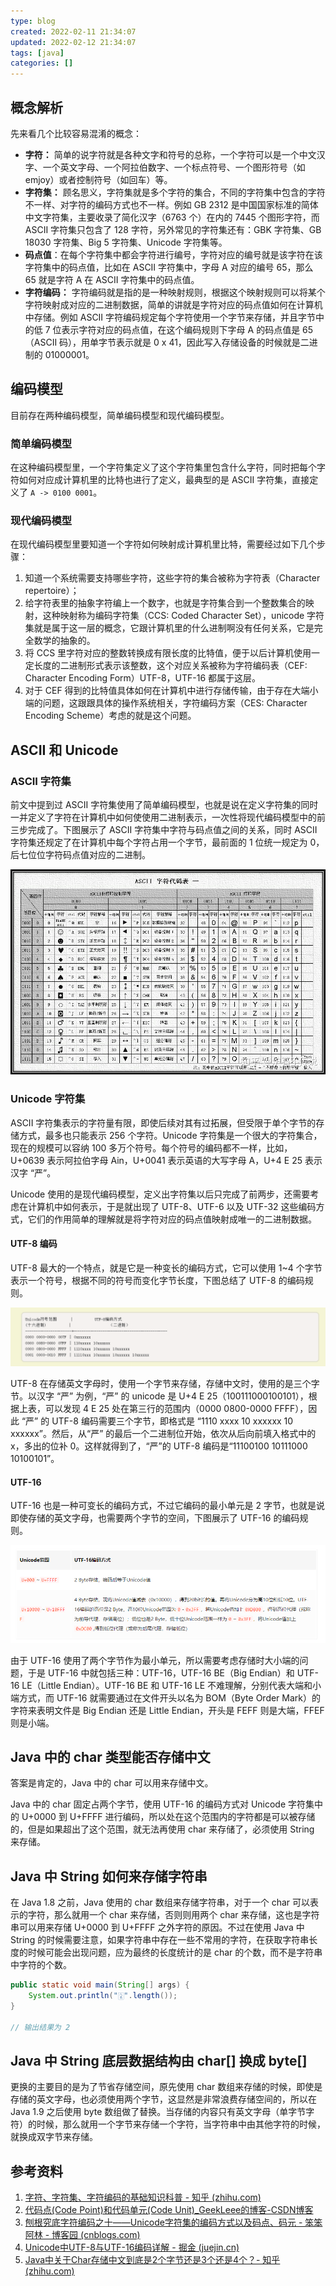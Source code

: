```yaml
---
type: blog
created: 2022-02-11 21:34:07
updated: 2022-02-12 21:34:07
tags: [java]
categories: []
---
```


## 概念解析

先来看几个比较容易混淆的概念：

* **字符：** 简单的说字符就是各种文字和符号的总称，一个字符可以是一个中文汉字、一个英文字母、一个阿拉伯数字、一个标点符号、一个图形符号（如 emjoy）或者控制符号（如回车）等。
* **字符集：** 顾名思义，字符集就是多个字符的集合，不同的字符集中包含的字符不一样、对字符的编码方式也不一样。例如 GB 2312 是中国国家标准的简体中文字符集，主要收录了简化汉字（6763 个）在内的 7445 个图形字符，而 ASCII 字符集只包含了 128 字符，另外常见的字符集还有：GBK 字符集、GB 18030 字符集、Big 5 字符集、Unicode 字符集等。
* **码点值**：在每个字符集中都会字符进行编号，字符对应的编号就是该字符在该字符集中的码点值，比如在 ASCII 字符集中，字母 A 对应的编号 65，那么 65 就是字符 A 在 ASCII 字符集中的码点值。
* **字符编码：** 字符编码就是指的是一种映射规则，根据这个映射规则可以将某个字符映射成对应的二进制数据，简单的讲就是字符对应的码点值如何在计算机中存储。例如 ASCII 字符编码规定每个字符使用一个字节来存储，并且字节中的低 7 位表示字符对应的码点值，在这个编码规则下字母 A 的码点值是 65（ASCII 码），用单字节表示就是 0 x 41，因此写入存储设备的时候就是二进制的 01000001。

## 编码模型

目前存在两种编码模型，简单编码模型和现代编码模型。

### 简单编码模型

在这种编码模型里，一个字符集定义了这个字符集里包含什么字符，同时把每个字符如何对应成计算机里的比特也进行了定义，最典型的是 ASCII 字符集，直接定义了 `A -> 0100 0001`。

### 现代编码模型

在现代编码模型里要知道一个字符如何映射成计算机里比特，需要经过如下几个步骤：

1. 知道一个系统需要支持哪些字符，这些字符的集合被称为字符表（Character repertoire）；
2. 给字符表里的抽象字符编上一个数字，也就是字符集合到一个整数集合的映射，这种映射称为编码字符集（CCS: Coded Character Set），unicode 字符集就是属于这一层的概念，它跟计算机里的什么进制啊没有任何关系，它是完全数学的抽象的。
3. 将 CCS 里字符对应的整数转换成有限长度的比特值，便于以后计算机使用一定长度的二进制形式表示该整数，这个对应关系被称为字符编码表（CEF: Character Encoding Form）UTF-8，UTF-16 都属于这层。
4. 对于 CEF 得到的比特值具体如何在计算机中进行存储传输，由于存在大端小端的问题，这跟跟具体的操作系统相关，字符编码方案（CES: Character Encoding Scheme）考虑的就是这个问题。

## ASCII 和 Unicode

### ASCII 字符集

前文中提到过 ASCII 字符集使用了简单编码模型，也就是说在定义字符集的同时一并定义了字符在计算机中如何使使用二进制表示，一次性将现代编码模型中的前三步完成了。下图展示了 ASCII 字符集中字符与码点值之间的关系，同时 ASCII 字符集还规定了在计算机中每个字符占用一个字节，最前面的 1 位统一规定为 0，后七位位字符码点值对应的二进制。

![](附件/image/Java%20中的%20char%20类型能否存储中文_image_1.png)

### Unicode 字符集

ASCII 字符集表示的字符量有限，即使后续对其有过拓展，但受限于单个字节的存储方式，最多也只能表示 256 个字符。Unicode 字符集是一个很大的字符集合，现在的规模可以容纳 100 多万个符号。每个符号的编码都不一样，比如，U+0639 表示阿拉伯字母 Ain，U+0041 表示英语的大写字母 A，U+4 E 25 表示汉字 “严”。

Unicode 使用的是现代编码模型，定义出字符集以后只完成了前两步，还需要考虑在计算机中如何表示，于是就出现了 UTF-8、UTF-6 以及 UTF-32 这些编码方式，它们的作用简单的理解就是将字符对应的码点值映射成唯一的二进制数据。

#### UTF-8 编码

UTF-8 最大的一个特点，就是它是一种变长的编码方式，它可以使用 1~4 个字节表示一个符号，根据不同的符号而变化字节长度，下图总结了 UTF-8 的编码规则。

![](附件/image/Java%20中的%20char%20类型能否存储中文_image_2.png)

UTF-8 在存储英文字母时，使用一个字节来存储，存储中文时，使用的是三个字节。以汉字 “严” 为例，“严” 的 unicode 是 U+4 E 25（100111000100101），根据上表，可以发现 4 E 25 处在第三行的范围内（0000 0800-0000 FFFF），因此 “严” 的 UTF-8 编码需要三个字节，即格式是 “1110 xxxx 10 xxxxxx 10 xxxxxx”。然后，从“严” 的最后一个二进制位开始，依次从后向前填入格式中的 x，多出的位补 0。这样就得到了，“严”的 UTF-8 编码是“11100100 10111000 10100101”。

#### UTF-16

UTF-16 也是一种可变长的编码方式，不过它编码的最小单元是 2 字节，也就是说即使存储的英文字母，也需要两个字节的空间，下图展示了 UTF-16 的编码规则。

![](附件/image/Java%20中的%20char%20类型能否存储中文_image_3.png)

由于 UTF-16 使用了两个字节作为最小单元，所以需要考虑存储时大小端的问题，于是 UTF-16 中就包括三种：UTF-16，UTF-16 BE（Big Endian）和 UTF-16 LE（Little Endian）。UTF-16 BE 和 UTF-16 LE 不难理解，分别代表大端和小端方式，而 UTF-16 就需要通过在文件开头以名为 BOM（Byte Order Mark）的字符来表明文件是 Big Endian 还是 Little Endian，开头是 FEFF 则是大端，FFEF 则是小端。

## Java 中的 char 类型能否存储中文

答案是肯定的，Java 中的 char 可以用来存储中文。

Java 中的 char 固定占两个字节，使用 UTF-16 的编码方式对 Unicode 字符集中的 U+0000 到 U+FFFF 进行编码，所以处在这个范围内的字符都是可以被存储的，但是如果超出了这个范围，就无法再使用 char 来存储了，必须使用 String 来存储。

## Java 中 String 如何来存储字符串

在 Java 1.8 之前，Java 使用的 char 数组来存储字符串，对于一个 char 可以表示的字符，那么就用一个 char 来存储，否则则用两个 char 来存储，这也是字符串可以用来存储 U+0000 到 U+FFFF 之外字符的原因。不过在使用 Java 中 String 的时候需要注意，如果字符串中存在一些不常用的字符，在获取字符串长度的时候可能会出现问题，应为最终的长度统计的是 char 的个数，而不是字符串中字符的个数。

```java
public static void main(String[] args) {
    System.out.println("🀎".length());
}

// 输出结果为 2
```

## Java 中 String 底层数据结构由 char[] 换成 byte[]

更换的主要目的是为了节省存储空间，原先使用 char 数组来存储的时候，即使是存储的英文字母，也必须使用两个字节，这显然是非常浪费存储空间的，所以在 Java 1.9 之后使用 byte 数组做了替换。当存储的内容只有英文字母（单字节字符）的时候，那么就用一个字节来存储一个字符，当字符串中由其他字符的时候，就换成双字节来存储。

## 参考资料

1. [字符、字符集、字符编码的基础知识科普 - 知乎 (zhihu.com)](https://zhuanlan.zhihu.com/p/260192496)
2. [代码点(Code Point)和代码单元(Code Unit)_GeekLeee的博客-CSDN博客](https://blog.csdn.net/GeekLeee/article/details/84966934)
3. [刨根究底字符编码之十——Unicode字符集的编码方式以及码点、码元 - 笨笨阿林 - 博客园 (cnblogs.com)](https://www.cnblogs.com/benbenalin/p/6921553.html)
4. [Unicode中UTF-8与UTF-16编码详解 - 掘金 (juejin.cn)](https://juejin.cn/post/6844903590155272199)
5. [Java中关于Char存储中文到底是2个字节还是3个还是4个？- 知乎 (zhihu.com)](https://www.zhihu.com/question/279539793/answer/1830657398)
